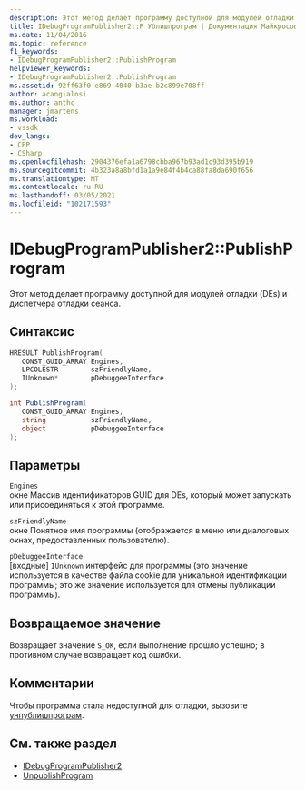```yaml
---
description: Этот метод делает программу доступной для модулей отладки (DEs) и диспетчера отладки сеанса.
title: IDebugProgramPublisher2::P Ублишпрограм | Документация Майкрософт
ms.date: 11/04/2016
ms.topic: reference
f1_keywords:
- IDebugProgramPublisher2::PublishProgram
helpviewer_keywords:
- IDebugProgramPublisher2::PublishProgram
ms.assetid: 92ff63f0-e869-4040-b3ae-b2c899e708ff
author: acangialosi
ms.author: anthc
manager: jmartens
ms.workload:
- vssdk
dev_langs:
- CPP
- CSharp
ms.openlocfilehash: 2904376efa1a6798cbba967b93ad1c93d395b919
ms.sourcegitcommit: 4b323a8a8bfd1a1a9e84f4b4ca88fa8da690f656
ms.translationtype: MT
ms.contentlocale: ru-RU
ms.lasthandoff: 03/05/2021
ms.locfileid: "102171593"
---
```

# <a name="idebugprogrampublisher2publishprogram"></a>IDebugProgramPublisher2::PublishProgram
Этот метод делает программу доступной для модулей отладки (DEs) и диспетчера отладки сеанса.

## <a name="syntax"></a>Синтаксис

```cpp
HRESULT PublishProgram(
   CONST_GUID_ARRAY Engines,
   LPCOLESTR        szFriendlyName,
   IUnknown*        pDebuggeeInterface
);
```

```csharp
int PublishProgram(
   CONST_GUID_ARRAY Engines,
   string           szFriendlyName,
   object           pDebuggeeInterface
);
```

## <a name="parameters"></a>Параметры
`Engines`\
окне Массив идентификаторов GUID для DEs, который может запускать или присоединяться к этой программе.

`szFriendlyName`\
окне Понятное имя программы (отображается в меню или диалоговых окнах, предоставленных пользователю).

`pDebuggeeInterface`\
[входные] `IUnknown` интерфейс для программы (это значение используется в качестве файла cookie для уникальной идентификации программы; это же значение используется для отмены публикации программы).

## <a name="return-value"></a>Возвращаемое значение
 Возвращает значение `S_OK`, если выполнение прошло успешно; в противном случае возвращает код ошибки.

## <a name="remarks"></a>Комментарии
 Чтобы программа стала недоступной для отладки, вызовите [унпублишпрограм](../../../extensibility/debugger/reference/idebugprogrampublisher2-unpublishprogram.md).

## <a name="see-also"></a>См. также раздел
- [IDebugProgramPublisher2](../../../extensibility/debugger/reference/idebugprogrampublisher2.md)
- [UnpublishProgram](../../../extensibility/debugger/reference/idebugprogrampublisher2-unpublishprogram.md)
